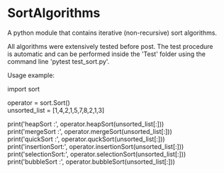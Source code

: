 # SortAlgorithms
A python module that contains iterative (non-recursive) sort algorithms.<br />

All algorithms were extensively tested before post. The test procedure <br />
is automatic and can be performed inside the 'Test' folder using the <br />
command line 'pytest test_sort.py'.

Usage example:

import sort

operator = sort.Sort()<br />
unsorted_list = [1,4,2,1,5,7,8,2,1,3]

print('heapSort     :', operator.heapSort(unsorted_list[:]))<br />
print('mergeSort    :', operator.mergeSort(unsorted_list[:]))<br />
print('quickSort    :', operator.quckSort(unsorted_list[:]))<br />
print('insertionSort:', operator.insertionSort(unsorted_list[:]))<br />
print('selectionSort:', operator.selectionSort(unsorted_list[:]))<br />
print('bubbleSort   :', operator.bubbleSort(unsorted_list[:]))


